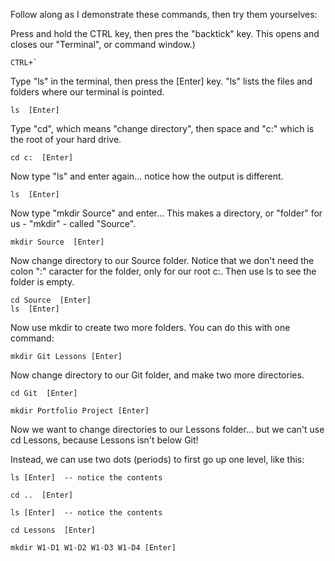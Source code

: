 
Follow along as I demonstrate these commands, then try them yourselves:

Press and hold the CTRL key, then pres the "backtick" key.  This opens and closes our "Terminal", or command window.)
```
CTRL+`
```
Type "ls" in the terminal, then press the [Enter] key.   "ls" lists the files and folders where our terminal is pointed.

```
ls  [Enter]
```

Type "cd", which means "change directory", then space and "c:" which is the root of your hard drive.

```
cd c:  [Enter]  
```

Now type "ls" and enter again...  notice how the output is different.


```
ls  [Enter]
```


Now type "mkdir Source" and enter...  This makes a directory, or "folder" for us - "mkdir" - called "Source".


```
mkdir Source  [Enter]
```

Now change directory to our Source folder.  Notice that we don't need the colon ":" caracter for the folder, only for our root c:.  Then use ls to see the folder is empty.

```
cd Source  [Enter]  
ls  [Enter]
```

Now use mkdir to create two more folders.  You can do this with one command:

```
mkdir Git Lessons [Enter]
```

Now change directory to our Git folder, and make two more directories.

```
cd Git  [Enter]  

mkdir Portfolio Project [Enter]
```

Now we want to change directories to our Lessons folder...  but we can't use cd Lessons, because Lessons isn't below Git!

Instead, we can use two dots (periods) to first go up one level, like this:

```
ls [Enter]  -- notice the contents

cd ..  [Enter]

ls [Enter]  -- notice the contents

cd Lessons  [Enter]

mkdir W1-D1 W1-D2 W1-D3 W1-D4 [Enter]
```
